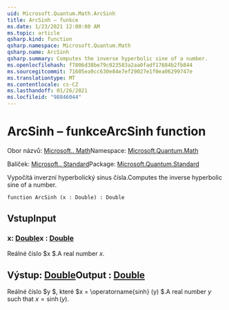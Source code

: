 ```yaml
---
uid: Microsoft.Quantum.Math.ArcSinh
title: ArcSinh – funkce
ms.date: 1/23/2021 12:00:00 AM
ms.topic: article
qsharp.kind: function
qsharp.namespace: Microsoft.Quantum.Math
qsharp.name: ArcSinh
qsharp.summary: Computes the inverse hyperbolic sine of a number.
ms.openlocfilehash: f7806d38be79c023583a2aa0fadf17684b2fb844
ms.sourcegitcommit: 71605ea9cc630e84e7ef29027e1f0ea06299747e
ms.translationtype: MT
ms.contentlocale: cs-CZ
ms.lasthandoff: 01/26/2021
ms.locfileid: "98846044"
---
```

# <a name="arcsinh-function"></a><span data-ttu-id="d59d5-102">ArcSinh – funkce</span><span class="sxs-lookup"><span data-stu-id="d59d5-102">ArcSinh function</span></span>

<span data-ttu-id="d59d5-103">Obor názvů: [Microsoft.. Math](xref:Microsoft.Quantum.Math)</span><span class="sxs-lookup"><span data-stu-id="d59d5-103">Namespace: [Microsoft.Quantum.Math](xref:Microsoft.Quantum.Math)</span></span>

<span data-ttu-id="d59d5-104">Balíček: [Microsoft.. Standard](https://nuget.org/packages/Microsoft.Quantum.Standard)</span><span class="sxs-lookup"><span data-stu-id="d59d5-104">Package: [Microsoft.Quantum.Standard](https://nuget.org/packages/Microsoft.Quantum.Standard)</span></span>


<span data-ttu-id="d59d5-105">Vypočítá inverzní hyperbolický sinus čísla.</span><span class="sxs-lookup"><span data-stu-id="d59d5-105">Computes the inverse hyperbolic sine of a number.</span></span>

```qsharp
function ArcSinh (x : Double) : Double
```


## <a name="input"></a><span data-ttu-id="d59d5-106">Vstup</span><span class="sxs-lookup"><span data-stu-id="d59d5-106">Input</span></span>

### <a name="x--double"></a><span data-ttu-id="d59d5-107">x: [Double](xref:microsoft.quantum.lang-ref.double)</span><span class="sxs-lookup"><span data-stu-id="d59d5-107">x : [Double](xref:microsoft.quantum.lang-ref.double)</span></span>

<span data-ttu-id="d59d5-108">Reálné číslo $x $.</span><span class="sxs-lookup"><span data-stu-id="d59d5-108">A real number $x$.</span></span>



## <a name="output--double"></a><span data-ttu-id="d59d5-109">Výstup: [Double](xref:microsoft.quantum.lang-ref.double)</span><span class="sxs-lookup"><span data-stu-id="d59d5-109">Output : [Double](xref:microsoft.quantum.lang-ref.double)</span></span>

<span data-ttu-id="d59d5-110">Reálné číslo $y $, které $x = \operatorname{sinh} (y) $.</span><span class="sxs-lookup"><span data-stu-id="d59d5-110">A real number $y$ such that $x = \operatorname{sinh}(y)$.</span></span>